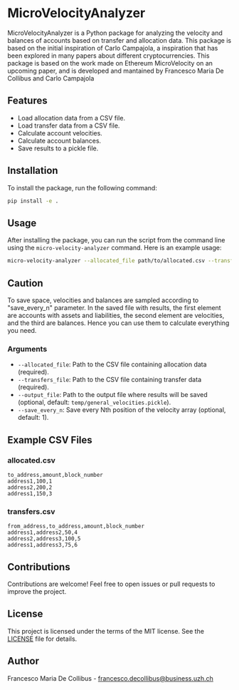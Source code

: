 # MicroVelocityAnalyzer

MicroVelocityAnalyzer is a Python package for analyzing the velocity and balances of accounts based on transfer and allocation data.
This package is based on the initial inspiration of Carlo Campajola, a inspiration that has been explored in many papers about different cryptocurrencies. This package is based on the work made on Ethereum MicroVelocity on an upcoming paper, and is developed and mantained by Francesco Maria De Collibus and Carlo Campajola

## Features

- Load allocation data from a CSV file.
- Load transfer data from a CSV file.
- Calculate account velocities.
- Calculate account balances.
- Save results to a pickle file.

## Installation

To install the package, run the following command:

```sh
pip install -e .
```

## Usage

After installing the package, you can run the script from the command line using the `micro-velocity-analyzer` command. Here is an example usage:

```sh
micro-velocity-analyzer --allocated_file path/to/allocated.csv --transfers_file path/to/transfers.csv --output_file path/to/output/general_velocities.pickle --save_every_n 10
```

## Caution

To save space, velocities and balances are sampled according to "save_every_n" parameter. In the saved file with results, the first element are accounts with assets and liabilities, the second element are velocities, and the third are balances. Hence you can use them to calculate everything you need.

### Arguments

- `--allocated_file`: Path to the CSV file containing allocation data (required).
- `--transfers_file`: Path to the CSV file containing transfer data (required).
- `--output_file`: Path to the output file where results will be saved (optional, default: `temp/general_velocities.pickle`).
- `--save_every_n`: Save every Nth position of the velocity array (optional, default: 1).

## Example CSV Files

### allocated.csv

```csv
to_address,amount,block_number
address1,100,1
address2,200,2
address1,150,3
```

### transfers.csv

```csv
from_address,to_address,amount,block_number
address1,address2,50,4
address2,address3,100,5
address1,address3,75,6
```

## Contributions

Contributions are welcome! Feel free to open issues or pull requests to improve the project.

## License

This project is licensed under the terms of the MIT license. See the [LICENSE](LICENSE) file for details.

## Author

Francesco Maria De Collibus - [francesco.decollibus@business.uzh.ch](mailto:francesco.decollibus@business.uzh.ch)

```

```

```

```
